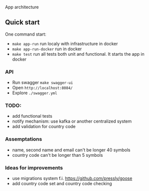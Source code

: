App architecture

## Quick start
One command start:
- `make app-run` run localy with infrastructure in docker
- `make app-run-docker` run in docker
- `make test` run all tests both unit and functional. It starts the app in docker

### API
- Run swagger `make swagger-ui`
- Open `http://localhost:8084/`
- Explore  `./swagger.yml`

### TODO:
- add functional tests
- notify mechanism: use kafka or another centralized system
- add validation for country code

### Assemptations
- name, second name and email can't be longer 40 symbols
- country code can't be longer than 5 symbols

### Ideas for improvements
- use migrations system f.i. https://github.com/pressly/goose
- add country code set and country code checking

